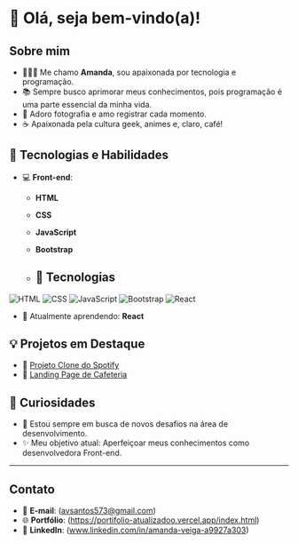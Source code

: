 # 👋 Olá, seja bem-vindo(a)!

## Sobre mim
- 👩🏻‍💻 Me chamo **Amanda**, sou apaixonada por tecnologia e programação.  
- 📚 Sempre busco aprimorar meus conhecimentos, pois programação é uma parte essencial da minha vida.  
- 📸 Adoro fotografia e amo registrar cada momento.  
- ☕ Apaixonada pela cultura geek, animes e, claro, café!

## 🚀 Tecnologias e Habilidades
- 💻 **Front-end**:  
  - **HTML**  
  - **CSS**  
  - **JavaScript**  
  - **Bootstrap**
 
  - ## 🚀 Tecnologias
![HTML](https://img.shields.io/badge/HTML5-E34F26?style=for-the-badge&logo=html5&logoColor=white)
![CSS](https://img.shields.io/badge/CSS3-1572B6?style=for-the-badge&logo=css3&logoColor=white)
![JavaScript](https://img.shields.io/badge/JavaScript-F7DF1E?style=for-the-badge&logo=javascript&logoColor=black)
![Bootstrap](https://img.shields.io/badge/Bootstrap-7952B3?style=for-the-badge&logo=bootstrap&logoColor=white)
![React](https://img.shields.io/badge/React-61DAFB?style=for-the-badge&logo=react&logoColor=black)


- 🌱 Atualmente aprendendo: **React**

## 💡 Projetos em Destaque
- 🔗 [Projeto Clone do Spotify](#https://amandapvsantos.github.io/Imers-o-front-end--main/)  
- 🔗 [Landing Page de Cafeteria](#[link-cafeteria](https://landing-page-de-cafeteria.vercel.app/))  

## 🌟 Curiosidades
- 🎯 Estou sempre em busca de novos desafios na área de desenvolvimento.  
- ✨ Meu objetivo atual: Aperfeiçoar meus conhecimentos como desenvolvedora Front-end.  

---

## Contato
- 📧 **E-mail**: (avsantos573@gmail.com)  
- 🌐 **Portfólio**: (https://portifolio-atualizadoo.vercel.app/index.html)  
- 💼 **LinkedIn**: (www.linkedin.com/in/amanda-veiga-a9927a303)

<!---
AmandaPVSantos/AmandaPVSantos is a ✨ special ✨ repository because its `README.md` (this file) appears on your GitHub profile.
You can click the Preview link to take a look at your changes.
--->
